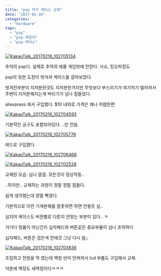 ```yaml
---
title: "psp 자가 케이스 교체"
date: "2017-02-16"
categories: 
  - "hardware"
tags: 
  - "psp"
  - "psp-케갈이"
  - "psp-케이스"
---
```


[![KakaoTalk_20170216_102705134](images/KakaoTalk_20170216_102705134.jpg)](http://note.heyo.me/wp-content/uploads/2017/02/KakaoTalk_20170216_102705134.jpg)

추억의 psp다. 실제로 추억의 에물 게임밖에 안한다. 사쇼, 킹오파정도

psp의 뒷판 도장이 벗겨져 케이스를 갈아보았다.

벗겨진부분이 지저분한것도 지저분한거지만 무엇보다 부스러기가 여기저기 떨어져서 주변이 지저분해지는게 버티기가 넘나 힘들었다.

aliexpress 에서 구입했다. $10 내외로 가격은 꽤나 저렴한편

[![KakaoTalk_20170216_102704593](images/KakaoTalk_20170216_102704593.jpg)](http://note.heyo.me/wp-content/uploads/2017/02/KakaoTalk_20170216_102704593.jpg)

기본적인 공구도 포함되어있다. ..만 안씀.

[![KakaoTalk_20170216_102705776](images/KakaoTalk_20170216_102705776.jpg)](http://note.heyo.me/wp-content/uploads/2017/02/KakaoTalk_20170216_102705776.jpg)

레드로 구입했다.

[![KakaoTalk_20170216_102706468](images/KakaoTalk_20170216_102706468.jpg)](http://note.heyo.me/wp-content/uploads/2017/02/KakaoTalk_20170216_102706468.jpg)

[![KakaoTalk_20170216_102702528](images/KakaoTalk_20170216_102702528.jpg)](http://note.heyo.me/wp-content/uploads/2017/02/KakaoTalk_20170216_102702528.jpg)

교체된 모습. 넘나 깔끔. 모든것이 정상작동..

..하지만.. 교체하는 과정이 정말 정말 힘들다.

쉽게 생각했는데 정말 빡셌다.

기본적으로 이런 기계분해를 잘못하면 하면 안될듯 싶..

심지어 케이스도 버젼별로 다른지 안맞는 부분이 있다.. ㅋ

거기다 정품이 아닌건지 십자패드와 버튼같은 중요부품이 넘나 조악하다

십자패드, 버튼은 검은색 전에것 그냥 다시 씀;;

[![KakaoTalk_20170216_102703836](images/KakaoTalk_20170216_102703836.jpg)](http://note.heyo.me/wp-content/uploads/2017/02/KakaoTalk_20170216_102703836.jpg)

조립하고 전원을 딱 켰는데 액정 반이 안켜져서 lcd 부품도 구입해서 교체.

덕분에 액정도 새액정이다ㅋㅋㅋ

